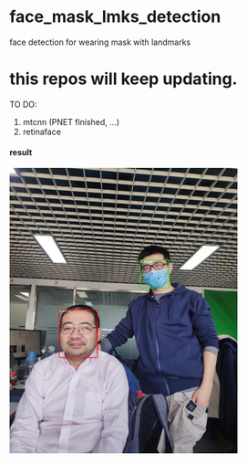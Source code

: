 # face_mask_lmks_detection
face detection for wearing mask with landmarks

# this repos will keep updating.
TO DO:
1. mtcnn (PNET finished, ...)
2. retinaface



#### result
<img src="RetinaFace/result.jpg" width="400" height="500">
